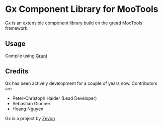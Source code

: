 Gx Component Library for MooTools
=================================

Gx is an extensible component library build on the gread MooTools framework.


Usage
-----

Compile using [Grunt](http://gruntjs.com/)


Credits
-------

Gx has been actively development for a couple of years now. Contributors are

 * Peter-Christoph Haider (Lead Developer)
 * Sebastian Glonner
 * Hoang Nguyen

Gx is a project by [Zeyon](http://www.zeyon.net)
